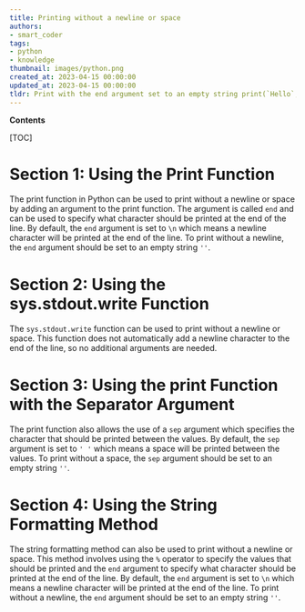 ```yaml
---
title: Printing without a newline or space
authors:
- smart_coder
tags:
- python
- knowledge
thumbnail: images/python.png
created_at: 2023-04-15 00:00:00
updated_at: 2023-04-15 00:00:00
tldr: Print with the end argument set to an empty string print(`Hello`, end=``)
---
```


**Contents**

[TOC]

# Section 1: Using the Print Function

The print function in Python can be used to print without a newline or space by adding an argument to the print function. The argument is called `end` and can be used to specify what character should be printed at the end of the line. By default, the `end` argument is set to `\n` which means a newline character will be printed at the end of the line. To print without a newline, the `end` argument should be set to an empty string `''`.

# Section 2: Using the sys.stdout.write Function

The `sys.stdout.write` function can be used to print without a newline or space. This function does not automatically add a newline character to the end of the line, so no additional arguments are needed.

# Section 3: Using the print Function with the Separator Argument

The print function also allows the use of a `sep` argument which specifies the character that should be printed between the values. By default, the `sep` argument is set to `' '` which means a space will be printed between the values. To print without a space, the `sep` argument should be set to an empty string `''`.

# Section 4: Using the String Formatting Method

The string formatting method can also be used to print without a newline or space. This method involves using the `%` operator to specify the values that should be printed and the `end` argument to specify what character should be printed at the end of the line. By default, the `end` argument is set to `\n` which means a newline character will be printed at the end of the line. To print without a newline, the `end` argument should be set to an empty string `''`.
